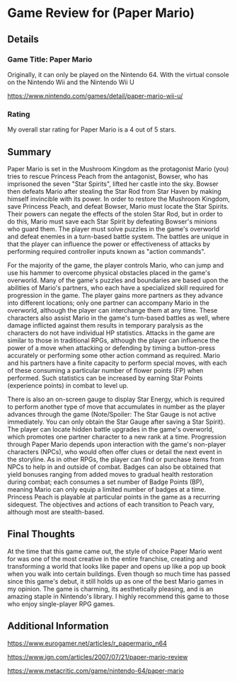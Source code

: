 # Game Review for (Paper Mario)

## Details

### Game Title: Paper Mario

Originally, it can only be played on the Nintendo 64. With the virtual console on the Nintendo Wii and the Nintendo Wii U

https://www.nintendo.com/games/detail/paper-mario-wii-u/

### Rating

My overall star rating for Paper Mario is a 4 out of 5 stars.

## Summary

Paper Mario is set in the Mushroom Kingdom as the protagonist Mario (you) tries to rescue Princess Peach from the antagonist, Bowser, who has imprisoned the seven "Star Spirits", lifted her castle into the sky. Bowser then defeats Mario after stealing the Star Rod from Star Haven by making himself invincible with its power. In order to restore the Mushroom Kingdom, save Princess Peach, and defeat Bowser, Mario must locate the Star Spirits. Their powers can negate the effects of the stolen Star Rod, but in order to do this, Mario must save each Star Spirit by defeating Bowser's minions who guard them. The player must solve puzzles in the game's overworld and defeat enemies in a turn-based battle system. The battles are unique in that the player can influence the power or effectiveness of attacks by performing required controller inputs known as "action commands".

For the majority of the game, the player controls Mario, who can jump and use his hammer to overcome physical obstacles placed in the game's overworld. Many of the game's puzzles and boundaries are based upon the abilities of Mario's partners, who each have a specialized skill required for progression in the game. The player gains more partners as they advance into different locations; only one partner can accompany Mario in the overworld, although the player can interchange them at any time. These characters also assist Mario in the game's turn-based battles as well, where damage inflicted against them results in temporary paralysis as the characters do not have individual HP statistics. Attacks in the game are similar to those in traditional RPGs, although the player can influence the power of a move when attacking or defending by timing a button-press accurately or performing some other action command as required. Mario and his partners have a finite capacity to perform special moves, with each of these consuming a particular number of flower points (FP) when performed. Such statistics can be increased by earning Star Points (experience points) in combat to level up.

There is also an on-screen gauge to display Star Energy, which is required to perform another type of move that accumulates in number as the player advances through the game (Note/Spoiler: The Star Gauge is not active immediately. You can only obtain the Star Gauge after saving a Star Spirit). The player can locate hidden battle upgrades in the game's overworld, which promotes one partner character to a new rank at a time. Progression through Paper Mario depends upon interaction with the game's non-player characters (NPCs), who would often offer clues or detail the next event in the storyline. As in other RPGs, the player can find or purchase items from NPCs to help in and outside of combat. Badges can also be obtained that yield bonuses ranging from added moves to gradual health restoration during combat; each consumes a set number of Badge Points (BP), meaning Mario can only equip a limited number of badges at a time. Princess Peach is playable at particular points in the game as a recurring sidequest. The objectives and actions of each transition to Peach vary, although most are stealth-based.

## Final Thoughts

At the time that this game came out, the style of choice Paper Mario went for was one of the most creative in the entire franchise, creating and transforming a world that looks like paper and opens up like a pop up book when you walk into certain buildings. Even though so much time has passed since this game's debut, it still holds up as one of the best Mario games in my opinion. The game is charming, its aesthetically pleasing, and is an amazing staple in Nintendo's library. I highly recommend this game to those who enjoy single-player RPG games.

## Additional Information

https://www.eurogamer.net/articles/r_papermario_n64

https://www.ign.com/articles/2007/07/21/paper-mario-review

https://www.metacritic.com/game/nintendo-64/paper-mario
